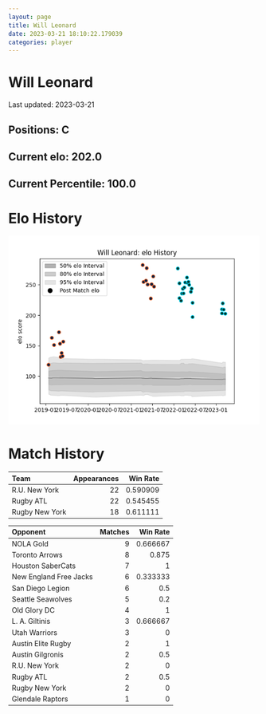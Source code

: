 ```yaml
---  
layout: page  
title: Will Leonard  
date: 2023-03-21 18:10:22.179039  
categories: player  
---
```

# Will Leonard


Last updated: 2023-03-21
## Positions: C

## Current elo: 202.0

## Current Percentile: 100.0

# Elo History


![elo history](history_WillLeonard.png)
# Match History


| Team           |   Appearances |   Win Rate |
|:---------------|--------------:|-----------:|
| R.U. New York  |            22 |   0.590909 |
| Rugby ATL      |            22 |   0.545455 |
| Rugby New York |            18 |   0.611111 |

| Opponent               |   Matches |   Win Rate |
|:-----------------------|----------:|-----------:|
| NOLA Gold              |         9 |   0.666667 |
| Toronto Arrows         |         8 |   0.875    |
| Houston SaberCats      |         7 |   1        |
| New England Free Jacks |         6 |   0.333333 |
| San Diego Legion       |         6 |   0.5      |
| Seattle Seawolves      |         5 |   0.2      |
| Old Glory DC           |         4 |   1        |
| L. A. Giltinis         |         3 |   0.666667 |
| Utah Warriors          |         3 |   0        |
| Austin Elite Rugby     |         2 |   1        |
| Austin Gilgronis       |         2 |   0.5      |
| R.U. New York          |         2 |   0        |
| Rugby ATL              |         2 |   0.5      |
| Rugby New York         |         2 |   0        |
| Glendale Raptors       |         1 |   0        |